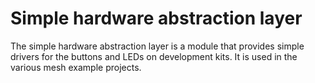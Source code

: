 # Simple hardware abstraction layer

The simple hardware abstraction layer is a module that provides simple drivers for
the buttons and LEDs on development kits. It is used in the various mesh example
projects.

